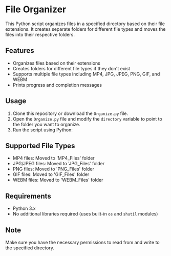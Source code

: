 # File Organizer

This Python script organizes files in a specified directory based on their file extensions. It creates separate folders for different file types and moves the files into their respective folders.

## Features

- Organizes files based on their extensions
- Creates folders for different file types if they don't exist
- Supports multiple file types including MP4, JPG, JPEG, PNG, GIF, and WEBM
- Prints progress and completion messages

## Usage

1. Clone this repository or download the `Organize.py` file.
2. Open the `Organize.py` file and modify the `directory` variable to point to the folder you want to organize.
3. Run the script using Python:



## Supported File Types

- MP4 files: Moved to 'MP4_Files' folder
- JPG/JPEG files: Moved to 'JPG_Files' folder
- PNG files: Moved to 'PNG_Files' folder
- GIF files: Moved to 'GIF_Files' folder
- WEBM files: Moved to 'WEBM_Files' folder

## Requirements

- Python 3.x
- No additional libraries required (uses built-in `os` and `shutil` modules)

## Note

Make sure you have the necessary permissions to read from and write to the specified directory.
